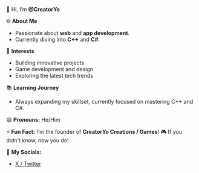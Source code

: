 👋 Hi, I’m **@CreatorYo**

🌐 **About Me**
- Passionate about **web** and **app development**.
- Currently diving into **C++** and **C#**.

👀 **Interests**
- Building innovative projects
- Game development and design
- Exploring the latest tech trends

📚 **Learning Journey**
- Always expanding my skillset, currently focused on mastering C++ and C#.

😄 **Pronouns:** He/Him

⚡ **Fun Fact:** 
I'm the founder of **CreatorYo Creations / Games**! 🎮 If you didn't know, now you do!

🔗 **My Socials:**
- [X / Twitter](https://x.com/CreatorYo)
